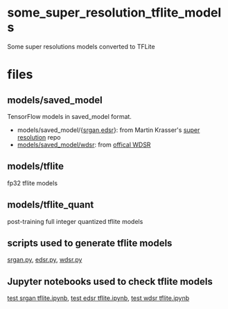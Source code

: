 # some_super_resolution_tflite_models
Some super resolutions models converted to TFLite

# files
## models/saved_model
TensorFlow models in saved_model format. 
* models/saved_model/{[srgan](models/saved_model/srgan),[edsr](models/saved_model/edsr)}: from Martin Krasser's [super resolution](https://github.com/krasserm/super-resolution) repo
* [models/saved_model/wdsr](models/saved_model/wdsr): from [offical WDSR](https://github.com/ychfan/tf_estimator_barebone/blob/master/docs/super_resolution.md)
## models/tflite
fp32 tflite models

## models/tflite_quant
post-training full integer quantized tflite models

## scripts used to generate tflite models
[srgan.py](srgan.py), [edsr.py](edsr.py), [wdsr.py](wdsr.py)

## Jupyter notebooks used to check tflite models
[test srgan tflite.ipynb](test%20srgan%20tflite.ipynb), [test edsr tflite.ipynb](test%20edsr%20tflite.ipynb), [test wdsr tflite.ipynb](test%20wdsr%20tflite.ipynb)
